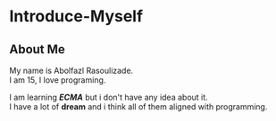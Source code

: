 # Introduce-Myself
## About Me

My name is Abolfazl Rasoulizade.  
I am 15, I love programing.  


I am learning ***ECMA*** but i don't have any idea about it.  
I have a lot of **dream** and i think all of them aligned with programming.  
